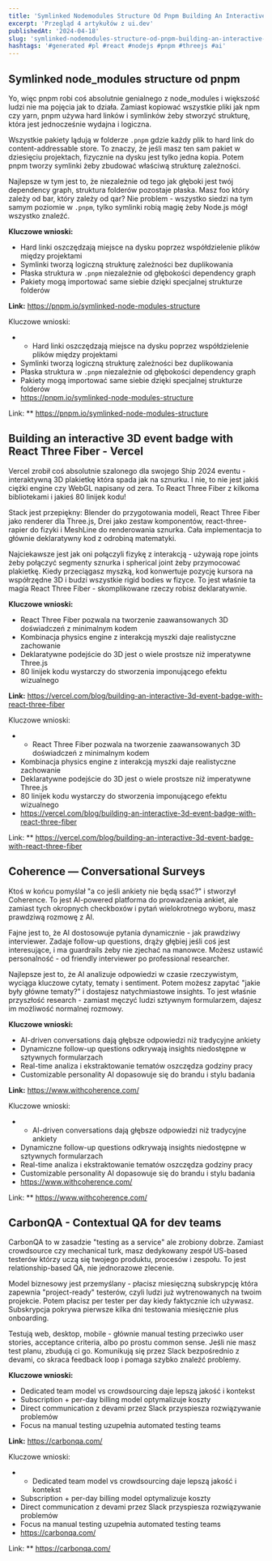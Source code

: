 ```yaml
---
title: 'Symlinked Nodemodules Structure Od Pnpm Building An Interactive 3d Event Badge With React Three Fiber Vercel Coherence Conversational Surveys'
excerpt: 'Przegląd 4 artykułów z ui.dev'
publishedAt: '2024-04-18'
slug: 'symlinked-nodemodules-structure-od-pnpm-building-an-interactive-3d-event-badge-with-react-three-fiber-vercel-coherence-conversational-surveys'
hashtags: '#generated #pl #react #nodejs #pnpm #threejs #ai'
---
```


## Symlinked node_modules structure od pnpm

Yo, więc pnpm robi coś absolutnie genialnego z node_modules i większość ludzi nie ma pojęcia jak to działa. Zamiast kopiować wszystkie pliki jak npm czy yarn, pnpm używa hard linków i symlinków żeby stworzyć strukturę, która jest jednocześnie wydajna i logiczna.

Wszystkie pakiety lądują w folderze `.pnpm` gdzie każdy plik to hard link do content-addressable store. To znaczy, że jeśli masz ten sam pakiet w dziesięciu projektach, fizycznie na dysku jest tylko jedna kopia. Potem pnpm tworzy symlinki żeby zbudować właściwą strukturę zależności.

Najlepsze w tym jest to, że niezależnie od tego jak głęboki jest twój dependency graph, struktura folderów pozostaje płaska. Masz foo który zależy od bar, który zależy od qar? Nie problem - wszystko siedzi na tym samym poziomie w `.pnpm`, tylko symlinki robią magię żeby Node.js mógł wszystko znaleźć.

**Kluczowe wnioski:**
- Hard linki oszczędzają miejsce na dysku poprzez współdzielenie plików między projektami
- Symlinki tworzą logiczną strukturę zależności bez duplikowania
- Płaska struktura w `.pnpm` niezależnie od głębokości dependency graph
- Pakiety mogą importować same siebie dzięki specjalnej strukturze folderów

**Link:** https://pnpm.io/symlinked-node-modules-structure

Kluczowe wnioski:
- - Hard linki oszczędzają miejsce na dysku poprzez współdzielenie plików między projektami
- Symlinki tworzą logiczną strukturę zależności bez duplikowania
- Płaska struktura w `.pnpm` niezależnie od głębokości dependency graph
- Pakiety mogą importować same siebie dzięki specjalnej strukturze folderów
- https://pnpm.io/symlinked-node-modules-structure

Link: ** https://pnpm.io/symlinked-node-modules-structure

## Building an interactive 3D event badge with React Three Fiber - Vercel

Vercel zrobił coś absolutnie szalonego dla swojego Ship 2024 eventu - interaktywną 3D plakietkę która spada jak na sznurku. I nie, to nie jest jakiś ciężki engine czy WebGL napisany od zera. To React Three Fiber z kilkoma bibliotekami i jakieś 80 linijek kodu!

Stack jest przepiękny: Blender do przygotowania modeli, React Three Fiber jako renderer dla Three.js, Drei jako zestaw komponentów, react-three-rapier do fizyki i MeshLine do renderowania sznurka. Cała implementacja to głównie deklaratywny kod z odrobiną matematyki.

Najciekawsze jest jak oni połączyli fizykę z interakcją - używają rope joints żeby połączyć segmenty sznurka i spherical joint żeby przymocować plakietkę. Kiedy przeciągasz myszką, kod konwertuje pozycję kursora na współrzędne 3D i budzi wszystkie rigid bodies w fizyce. To jest właśnie ta magia React Three Fiber - skomplikowane rzeczy robisz deklaratywnie.

**Kluczowe wnioski:**
- React Three Fiber pozwala na tworzenie zaawansowanych 3D doświadczeń z minimalnym kodem
- Kombinacja physics engine z interakcją myszki daje realistyczne zachowanie
- Deklaratywne podejście do 3D jest o wiele prostsze niż imperatywne Three.js
- 80 linijek kodu wystarczy do stworzenia imponującego efektu wizualnego

**Link:** https://vercel.com/blog/building-an-interactive-3d-event-badge-with-react-three-fiber

Kluczowe wnioski:
- - React Three Fiber pozwala na tworzenie zaawansowanych 3D doświadczeń z minimalnym kodem
- Kombinacja physics engine z interakcją myszki daje realistyczne zachowanie
- Deklaratywne podejście do 3D jest o wiele prostsze niż imperatywne Three.js
- 80 linijek kodu wystarczy do stworzenia imponującego efektu wizualnego
- https://vercel.com/blog/building-an-interactive-3d-event-badge-with-react-three-fiber

Link: ** https://vercel.com/blog/building-an-interactive-3d-event-badge-with-react-three-fiber

## Coherence — Conversational Surveys

Ktoś w końcu pomyślał "a co jeśli ankiety nie będą ssać?" i stworzył Coherence. To jest AI-powered platforma do prowadzenia ankiet, ale zamiast tych okropnych checkboxów i pytań wielokrotnego wyboru, masz prawdziwą rozmowę z AI.

Fajne jest to, że AI dostosowuje pytania dynamicznie - jak prawdziwy interviewer. Zadaje follow-up questions, drąży głębiej jeśli coś jest interesujące, i ma guardrails żeby nie zjechać na manowce. Możesz ustawić personalność - od friendly interviewer po professional researcher.

Najlepsze jest to, że AI analizuje odpowiedzi w czasie rzeczywistym, wyciąga kluczowe cytaty, tematy i sentiment. Potem możesz zapytać "jakie były główne tematy?" i dostajesz natychmiastowe insights. To jest właśnie przyszłość research - zamiast męczyć ludzi sztywnym formularzem, dajesz im możliwość normalnej rozmowy.

**Kluczowe wnioski:**
- AI-driven conversations dają głębsze odpowiedzi niż tradycyjne ankiety
- Dynamiczne follow-up questions odkrywają insights niedostępne w sztywnych formularzach
- Real-time analiza i ekstraktowanie tematów oszczędza godziny pracy
- Customizable personality AI dopasowuje się do brandu i stylu badania

**Link:** https://www.withcoherence.com/

Kluczowe wnioski:
- - AI-driven conversations dają głębsze odpowiedzi niż tradycyjne ankiety
- Dynamiczne follow-up questions odkrywają insights niedostępne w sztywnych formularzach
- Real-time analiza i ekstraktowanie tematów oszczędza godziny pracy
- Customizable personality AI dopasowuje się do brandu i stylu badania
- https://www.withcoherence.com/

Link: ** https://www.withcoherence.com/

## CarbonQA - Contextual QA for dev teams

CarbonQA to w zasadzie "testing as a service" ale zrobiony dobrze. Zamiast crowdsource czy mechanical turk, masz dedykowany zespół US-based testerów którzy uczą się twojego produktu, procesów i zespołu. To jest relationship-based QA, nie jednorazowe zlecenie.

Model biznesowy jest przemyślany - płacisz miesięczną subskrypcję która zapewnia "project-ready" testerów, czyli ludzi już wytrenowanych na twoim projekcie. Potem płacisz per tester per day kiedy faktycznie ich używasz. Subskrypcja pokrywa pierwsze kilka dni testowania miesięcznie plus onboarding.

Testują web, desktop, mobile - głównie manual testing przeciwko user stories, acceptance criteria, albo po prostu common sense. Jeśli nie masz test planu, zbudują ci go. Komunikują się przez Slack bezpośrednio z devami, co skraca feedback loop i pomaga szybko znaleźć problemy.

**Kluczowe wnioski:**
- Dedicated team model vs crowdsourcing daje lepszą jakość i kontekst
- Subscription + per-day billing model optymalizuje koszty
- Direct communication z devami przez Slack przyspiesza rozwiązywanie problemów
- Focus na manual testing uzupełnia automated testing teams

**Link:** https://carbonqa.com/

Kluczowe wnioski:
- - Dedicated team model vs crowdsourcing daje lepszą jakość i kontekst
- Subscription + per-day billing model optymalizuje koszty
- Direct communication z devami przez Slack przyspiesza rozwiązywanie problemów
- Focus na manual testing uzupełnia automated testing teams
- https://carbonqa.com/

Link: ** https://carbonqa.com/